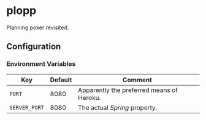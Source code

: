 # plopp

Planning poker revisited.

## Configuration

### Environment Variables

| Key           | Default | Comment                                   |
| ---           | ---     | ---                                       |
| `PORT`        | 8080    | Apparently the preferred means of Heroku. | 
| `SERVER_PORT` | 8080    | The actual _Spring_ property.             |
